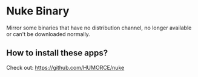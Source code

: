 # Nuke Binary

Mirror some binaries that have no distribution channel, no longer available or can't be downloaded normally.

## How to install these apps?

Check out: <https://github.com/HUMORCE/nuke>
